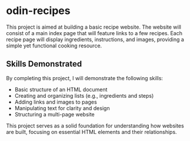 # odin-recipes

This project is aimed at building a basic recipe website. The website will consist of a main index page that will feature links to a few recipes. Each recipe page will display ingredients, instructions, and images, providing a simple yet functional cooking resource.

## Skills Demonstrated

By completing this project, I will demonstrate the following skills:

- Basic structure of an HTML document
- Creating and organizing lists (e.g., ingredients and steps)
- Adding links and images to pages
- Manipulating text for clarity and design
- Structuring a multi-page website

This project serves as a solid foundation for understanding how websites are built, focusing on essential HTML elements and their relationships.


